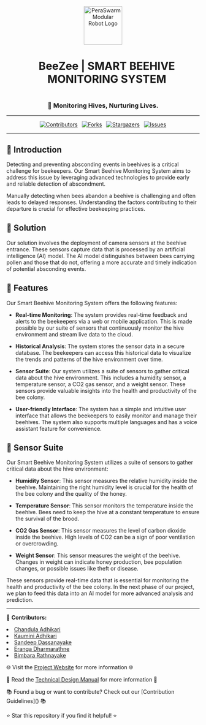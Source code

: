 <div align="center">
  <img src="/docs/images/BeeZee Logo.png" alt="PeraSwarm Modular Robot Logo" width="100">
  <h1 style="display: inline-block; margin-left: 20px;">BeeZee | SMART BEEHIVE MONITORING SYSTEM</h1>
  <h3>🐝 Monitoring Hives, Nurturing Lives.</h3>
</div>

___
<div align="center">

[![Contributors][contributors-shield]](https://github.com/cepdnaclk/e19-3yp-beehive-monitoring-system/graphs/contributors)&ensp;
[![Forks][forks-shield]](https://github.com/cepdnaclk/e19-3yp-beehive-monitoring-system/network/members)&ensp;
[![Stargazers][stars-shield]](https://github.com/cepdnaclk/e19-3yp-beehive-monitoring-system/stargazers)&ensp;
[![Issues][issues-shield]](https://github.com/cepdnaclk/e19-3yp-beehive-monitoring-system/issues)

</div>

<!-- MARKDOWN LINKS & IMAGES -->
<!-- https://www.markdownguide.org/basic-syntax/#reference-style-links -->
[contributors-shield]: https://img.shields.io/github/contributors/cepdnaclk/e19-3yp-beehive-monitoring-system.svg?style=for-the-badge
[forks-shield]: https://img.shields.io/github/forks/cepdnaclk/e19-3yp-beehive-monitoring-system.svg?style=for-the-badge
[stars-shield]: https://img.shields.io/github/stars/cepdnaclk/e19-3yp-beehive-monitoring-system.svg?style=for-the-badge
[issues-shield]: https://img.shields.io/github/issues/cepdnaclk/e19-3yp-beehive-monitoring-system.svg?style=for-the-badge

---

## 🐝 Introduction
<!-- Introduction -->
Detecting and preventing absconding events in beehives is a critical challenge for beekeepers. Our Smart Beehive Monitoring System aims to address this issue by leveraging advanced technologies to provide early and reliable detection of abscondment.

Manually detecting when bees abandon a beehive is challenging and often leads to delayed responses. Understanding the factors contributing to their departure is crucial for effective beekeeping practices.

## 🐝 Solution
<!-- Solution -->
Our solution involves the deployment of camera sensors at the beehive entrance. These sensors capture data that is processed by an artificial intelligence (AI) model. The AI model distinguishes between bees carrying pollen and those that do not, offering a more accurate and timely indication of potential absconding events.
<!-- Our solution involves the deployment of camera sensors at the beehive entrance. These sensors capture data that is processed by an artificial intelligence (AI) model. The AI model distinguishes between bees carrying pollen and those that do not, offering a more accurate and timely indication of potential absconding events. -->

<!-- checked -->


## 🐝 Features

Our Smart Beehive Monitoring System offers the following features:

- **Real-time Monitoring**: The system provides real-time feedback and alerts to the beekeepers via a web or mobile application. This is made possible by our suite of sensors that continuously monitor the hive environment and stream live data to the cloud.

- **Historical Analysis**: The system stores the sensor data in a secure database. The beekeepers can access this historical data to visualize the trends and patterns of the hive environment over time.

- **Sensor Suite**: Our system utilizes a suite of sensors to gather critical data about the hive environment. This includes a humidity sensor, a temperature sensor, a CO2 gas sensor, and a weight sensor. These sensors provide valuable insights into the health and productivity of the bee colony.

- **User-friendly Interface**: The system has a simple and intuitive user interface that allows the beekeepers to easily monitor and manage their beehives. The system also supports multiple languages and has a voice assistant feature for convenience.


## 🐝 Sensor Suite

Our Smart Beehive Monitoring System utilizes a suite of sensors to gather critical data about the hive environment:

- **Humidity Sensor**: This sensor measures the relative humidity inside the beehive. Maintaining the right humidity level is crucial for the health of the bee colony and the quality of the honey.

- **Temperature Sensor**: This sensor monitors the temperature inside the beehive. Bees need to keep the hive at a constant temperature to ensure the survival of the brood.

- **CO2 Gas Sensor**: This sensor measures the level of carbon dioxide inside the beehive. High levels of CO2 can be a sign of poor ventilation or overcrowding.

- **Weight Sensor**: This sensor measures the weight of the beehive. Changes in weight can indicate honey production, bee population changes, or possible issues like theft or disease.

These sensors provide real-time data that is essential for monitoring the health and productivity of the bee colony. In the next phase of our project, we plan to feed this data into an AI model for more advanced analysis and prediction.


---

<div align="left">
  <p>👥 <b>Contributors:</b> 
    <li><a href="https://github.com/chandula00">Chandula Adhikari</a></li> 
    <li><a href=https://github.com/19Kaumini> Kaumini Adhikari</a></li> 
    <li><a href=https://github.com/G5andeepD> Sandeep Dassanayake</a></li> 
    <li><a href=https://github.com/eradharmarathne> Eranga Dharmarathne</a></li> 
    <li><a href=https://github.com/Bimbara28> Bimbara Rathnayake</a></li> </p>
  <p>🌐 Visit the <a href=https://cepdnaclk.github.io/e19-3yp-beehive-monitoring-system/>Project Website</a> for more information 🌐</p>
  <p>📃 Read the <a href=https://github.com/cepdnaclk/e19-3yp-beehive-monitoring-system/wiki/Home>Technical Design Manual</a> for more information 📃</p>
  <p>📚 Found a bug or want to contribute? Check out our [Contribution Guidelines](<link-to-your-contribution-guidelines>) 📚</p> 
  <p>⭐️ Star this repository if you find it helpful! ⭐️</p>
</div>
